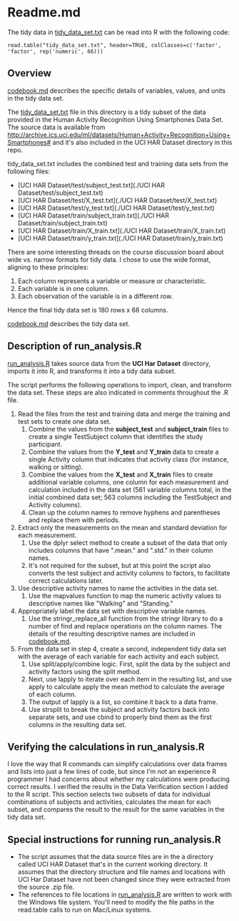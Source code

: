 # Readme.md 

The tidy data in [tidy_data_set.txt](./tidy_data_set.txt) can be read into R with the following code:
	
	read.table("tidy_data_set.txt", header=TRUE, colClasses=c('factor', 'factor', rep('numeric', 66)))

## Overview

[codebook.md](./codebook.md) describes the specific details of variables, values, and units in the tidy data set. 

The [tidy_data_set.txt](./tidy_data_set.txt) file in this directory is a tidy subset of the data provided in the Human Activity Recognition Using Smartphones Data Set. The source data is available from http://archive.ics.uci.edu/ml/datasets/Human+Activity+Recognition+Using+Smartphones# and it's also included in the UCI HAR Dataset directory in this repo. 

tidy_data_set.txt includes the combined test and training data sets from the following files:

- [UCI HAR Dataset/test/subject_test.txt](./UCI HAR Dataset/test/subject_test.txt)
- [UCI HAR Dataset/test/X_test.txt](./UCI HAR Dataset/test/X_test.txt)
- [UCI HAR Dataset/test/y_test.txt](./UCI HAR Dataset/test/y_test.txt)
- [UCI HAR Dataset/train/subject_train.txt](./UCI HAR Dataset/train/subject_train.txt)
- [UCI HAR Dataset/train/X_train.txt](./UCI HAR Dataset/train/X_train.txt)
- [UCI HAR Dataset/train/y_train.txt](./UCI HAR Dataset/train/y_train.txt)

There are some interesting threads on the course discussion board about wide vs. narrow formats for tidy data. I chose to use the wide format, aligning to these principles:

1. Each column represents a variable or measure or characteristic.
2. Each variable is in one column.
3. Each observation of the variable is in a different row.

Hence the final tidy data set is 180 rows x 68 columns.

[codebook.md](./codebook.md) describes the tidy data set. 


## Description of run_analysis.R

[run_analysis.R](./run_analysis.R) takes source data from the **UCI Har Dataset** directory, imports it into R, and transforms it into a tidy data subset. 

The script performs the following operations to import, clean, and transform the data set. These steps are also indicated in comments throughout the .R file.

1. Read the files from the test and training data and merge the training and test sets to create one data set.
	1. Combine the values from the **subject_test** and **subject_train** files to create a single TestSubject column that identifies the study participant.
	2. Combine the values from the **Y_test** and **Y_train** data to create a single Activity column that indicates that activity class (for instance, walking or sitting).
	3. Combine the values from the **X_test** and **X_train** files to create additional variable columns, one column for each measurement and calculation included in the data set (561 variable columns total, in the initial combined data set; 563 columns including the TestSubject and Activity columns).
	2. Clean up the column names to remove hyphens and parentheses and replace them with periods.
2. Extract only the measurements on the mean and standard deviation for each measurement.
	1. Use the dplyr select method to create a subset of the data that only includes columns that have ".mean." and ".std." in their column names.
	2. It's not required for the subset, but at this point the script also converts the test subject and activity columns to factors, to facilitate correct calculations later.
3. Use descriptive activity names to name the activities in the data set. 
	1. Use the mapvalues function to map the numeric activity values to descriptive names like "Walking" and "Standing."
2. Appropriately label the data set with descriptive variable names.
	1. Use the stringr_replace_all function from the stringr library to do a number of find and replace operations on the column names. The details of the resulting descriptive names are included in [codebook.md](./codebook.md).
2. From the data set in step 4, create a second, independent tidy data set with the average of each variable for each activity and each subject.
	1. Use split/apply/combine logic. First, split the data by the subject and activity factors using the split method.
	2. Next, use lapply to iterate over each item in the resulting list, and use apply to calculate apply the mean method to calculate the average of each column. 
	3. The output of lapply is a list, so combine it back to a data frame.
	4. Use strsplit to break the subject and activity factors back into separate sets, and use cbind to properly bind them as the first columns in the resulting data set. 

## Verifying the calculations in run_analysis.R

I love the way that R commands can simplify calculations over data frames and lists into just a few lines of code, but since I'm not an experience R programmer I had concerns about whether my calculations were producing correct results. I verified the results in the Data Verification section I added to the R script. This section selects two subsets of data for individual combinations of subjects and activities, calculates the mean for each subset, and compares the result to the result for the same variables in the tidy data set. 

## Special instructions for running run_analysis.R

- The script assumes that the data source files are in the a directory called UCI HAR Dataset that's in the current working directory. It assumes that the directory structure and file names and locations with UCI Har Dataset have not been changed since they were extracted from the source .zip file.
- The references to file locations in [run_analysis.R](./run_analysis.R) are written to work with the Windows file system. You'll need to modify the file paths in the read.table calls to run on Mac/Linux systems.



